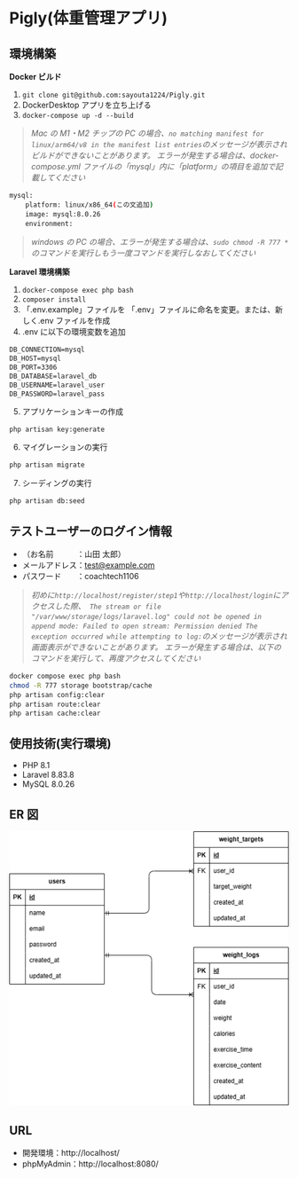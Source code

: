 # Pigly(体重管理アプリ)

## 環境構築

**Docker ビルド**

1. `git clone git@github.com:sayouta1224/Pigly.git`
2. DockerDesktop アプリを立ち上げる
3. `docker-compose up -d --build`

> *Mac の M1・M2 チップの PC の場合、`no matching manifest for linux/arm64/v8 in the manifest list entries`のメッセージが表示されビルドができないことがあります。
エラーが発生する場合は、docker-compose.yml ファイルの「mysql」内に「platform」の項目を追加で記載してください*

```bash
mysql:
    platform: linux/x86_64(この文追加)
    image: mysql:8.0.26
    environment:
```

> *windows の PC の場合、エラーが発生する場合は、`sudo chmod -R 777 *`のコマンドを実行しもう一度コマンドを実行しなおしてください*

**Laravel 環境構築**

1. `docker-compose exec php bash`
2. `composer install`
3. 「.env.example」ファイルを 「.env」ファイルに命名を変更。または、新しく.env ファイルを作成
4. .env に以下の環境変数を追加

```text
DB_CONNECTION=mysql
DB_HOST=mysql
DB_PORT=3306
DB_DATABASE=laravel_db
DB_USERNAME=laravel_user
DB_PASSWORD=laravel_pass
```

5. アプリケーションキーの作成

```bash
php artisan key:generate
```

6. マイグレーションの実行

```bash
php artisan migrate
```

7. シーディングの実行

```bash
php artisan db:seed
```

## テストユーザーのログイン情報

- （お名前　　　：山田 太郎）
- メールアドレス：test@example.com
- パスワード　　：coachtech1106

> *初めに`http://localhost/register/step1`や`http://localhost/login`にアクセスした際、` The stream or file "/var/www/storage/logs/laravel.log" could not be opened in append mode: Failed to open stream: Permission denied The exception occurred while attempting to log:`のメッセージが表示され画面表示ができないことがあります。
エラーが発生する場合は、以下のコマンドを実行して、再度アクセスしてください*

```bash
docker compose exec php bash
chmod -R 777 storage bootstrap/cache
php artisan config:clear
php artisan route:clear
php artisan cache:clear
```

## 使用技術(実行環境)

- PHP 8.1
- Laravel 8.83.8
- MySQL 8.0.26

## ER 図

![ER図](test.drawio.png)

## URL

- 開発環境：http://localhost/
- phpMyAdmin：http://localhost:8080/
